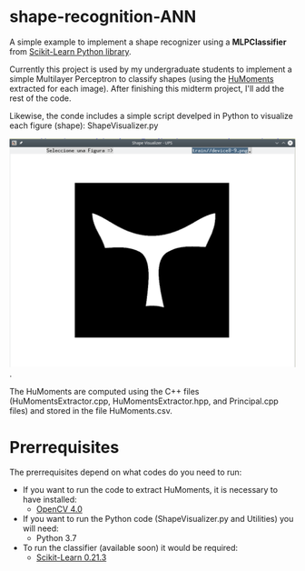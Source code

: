 # shape-recognition-ANN
A simple example to implement a shape recognizer using a **MLPClassifier** from [Scikit-Learn Python library](https://scikit-learn.org/).

Currently this project is used by my undergraduate students to implement a simple Multilayer Perceptron to classify shapes (using the [HuMoments](https://en.wikipedia.org/wiki/Image_moment) extracted for each image). After finishing this midterm project, I'll add the rest of the code.

Likewise, the conde includes a simple script develped in Python to visualize each figure (shape): ShapeVisualizer.py

![A screen capture of the main window to show shapes of the corpus.](images/Screen-Capture-Shape-Visualizer.png).

The HuMoments are computed using the C++ files (HuMomentsExtractor.cpp, HuMomentsExtractor.hpp, and Principal.cpp files) and stored in the file HuMoments.csv.

# Prerrequisites
The prerrequisites depend on what codes do you need to run:

* If you want to run the code to extract HuMoments, it is necessary to have installed:
  * [OpenCV 4.0](https://opencv.org/)
* If you want to run the Python code (ShapeVisualizer.py and Utilities) you will need:
  * Python 3.7
* To run the classifier (available soon) it would be required:
  * [Scikit-Learn 0.21.3](https://scikit-learn.org/)
